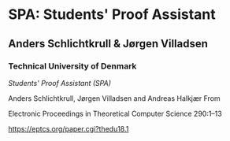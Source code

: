 # SPA: Students' Proof Assistant

## Anders Schlichtkrull & Jørgen Villadsen

### Technical University of Denmark

*Students' Proof Assistant (SPA)*

Anders Schlichtkrull, Jørgen Villadsen and Andreas Halkjær From

Electronic Proceedings in Theoretical Computer Science 290:1–13

https://eptcs.org/paper.cgi?thedu18.1
